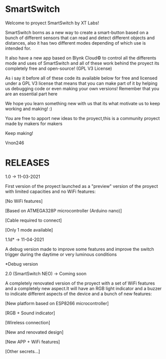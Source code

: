 # SmartSwitch
Welcome to proyect SmartSwitch by XT Labs!

SmartSwitch borns as a new way to create a smart-button
based on a bunch of different sensors that can read and
detect different objects and distances, also it has two
different modes depending of which use is intended for.

It also have a new app based on Blynk Cloud© to control
all the differents mode and uses of SmartSwitch and all
of these work behind the proyect its completely free and
open-source! (GPL V3 License)

As i say it before all of these code its available below
for free and licensed under a GPL V3 license that means that
you can make part of it by helping us debugging code or even making
your own versions! Remember that you are an essential part here

We hope you learn something new with us that its what motivate us to keep working
and making! :)

You are free to apport new ideas to the proyect,this is a community proyect made by
makers for makers

Keep making!

Vnon246


# RELEASES

1.0 -> 11-03-2021

First version of the proyect launched as a "preview" version
of the proyect with limited capacities and no WiFi features:

  [No WiFi features]
  
  [Based on ATMEGA328P microcontroller (Arduino nano)]
  
  [Cable required to connect]
  
  [Only 1 mode available]
  


1.1d* -> 11-04-2021

A debug version made to improve some features and improve the
switch trigger during the daytime or very luminous conditions

*Debug version

2.0 (SmartSwitch NEO) -> Coming soon

A completely renovated version of the proyect with a set of 
WiFi features and a completely new aspect.It will have an RGB
light indicator and a buzzer to indicate different aspects of 
the device and a bunch of new features:

  [New platform based on ESP8266 microcontroller]
  
  [RGB + Sound indicator]
  
  [Wireless connection]
  
  [New and renovated design]
  
  [New APP + WiFi features]
  
  [Other secrets...]
